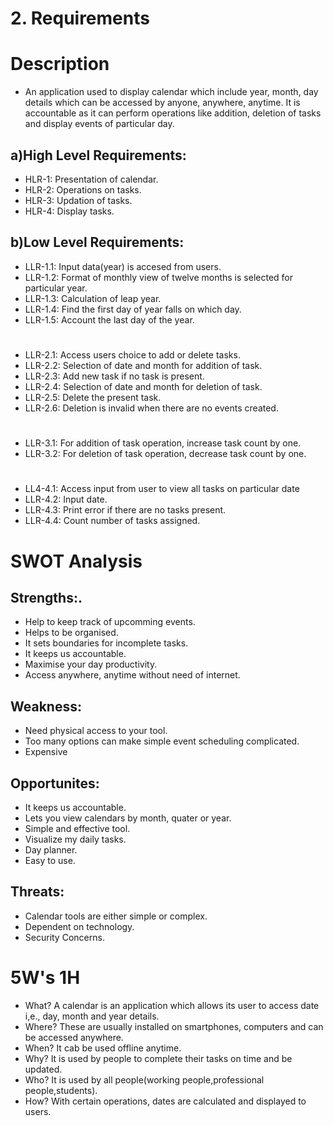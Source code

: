 # 2. Requirements

# Description
* An application used to display calendar which include year, month, day details which can be accessed by anyone, anywhere, anytime. It is accountable as it can perform operations like addition, deletion of tasks and display events of particular day.

## a)High Level Requirements:
* HLR-1: Presentation of calendar.
* HLR-2: Operations on tasks.
* HLR-3: Updation of tasks.
* HLR-4: Display tasks.

## b)Low Level Requirements:
- LLR-1.1: Input data(year) is accesed from users.
- LLR-1.2: Format of monthly view of twelve months is selected for particular year.
- LLR-1.3: Calculation of leap year.
- LLR-1.4: Find the first day of year falls on which day.
- LLR-1.5: Account the last day of the year.
#
- LLR-2.1: Access users choice to add or delete tasks.
- LLR-2.2: Selection of date and month for addition of task.
- LLR-2.3: Add new task if no task is present.
- LLR-2.4: Selection of date and month for deletion of task.
- LLR-2.5: Delete the present task.
- LLR-2.6: Deletion is invalid when there are no events created.
#
- LLR-3.1: For addition of task operation, increase task count by one.
- LLR-3.2: For deletion of task operation, decrease task count by one.
#
- LL4-4.1: Access input from user to view all tasks on particular date
- LLR-4.2: Input date.
- LLR-4.3: Print error if there are no tasks present.
- LLR-4.4: Count number of tasks assigned.

# SWOT Analysis
## Strengths:.
* Help to keep track of upcomming events.
* Helps to be organised.
* It sets boundaries for incomplete tasks.
* It keeps us accountable.
* Maximise your day productivity.
* Access anywhere, anytime without need of internet.

## Weakness:
* Need physical access to your tool.
* Too many options can make simple event scheduling complicated.
* Expensive

## Opportunites:
* It keeps us accountable.
* Lets you view calendars by month, quater or year.
* Simple and effective tool.
* Visualize my daily tasks.
* Day planner.
* Easy to use.

## Threats:
* Calendar tools are either simple or complex.
* Dependent on technology.
* Security Concerns.


# 5W's 1H
* What? 
  A calendar is an application which allows its user to access date i,e., day, month and year details.
* Where?
  These are usually installed on smartphones, computers and can be accessed anywhere.
* When?
  It cab be used offline anytime.
* Why?
  It is used by people to complete their tasks on time and be updated.
* Who?
  It is used by all people(working people,professional people,students).
* How?
  With certain operations, dates are calculated and displayed to users.
